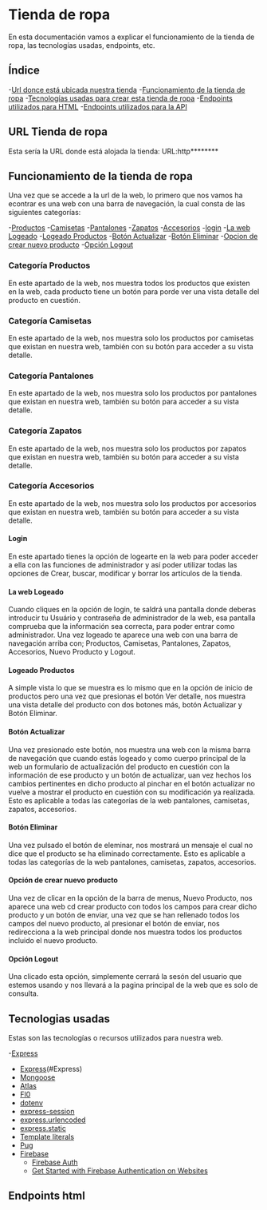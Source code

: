 # Tienda de ropa

En esta documentación vamos a explicar el funcionamiento de la tienda de ropa, las tecnologías usadas, endpoints, etc.

## Índice

-[Url donce está ubicada nuestra tienda](#URL-Tienda-de-ropa)
-[Funcionamiento de la tienda de ropa](#Funcionamiento-de-la-tienda-de-ropa)
-[Tecnologías usadas para crear esta tienda de ropa](#Tecnologias-usadas)
-[Endpoints utilizados para HTML](#Endpoints-html)
-[Endpoints utilizados para la API](#Endpoints-Api)

## URL Tienda de ropa
Esta sería la URL donde está alojada la tienda: URL:http********

## Funcionamiento de la tienda de ropa

Una vez que se accede a la url de la web, lo primero que nos vamos ha econtrar es una web con una barra de navegación, la cual consta de las siguientes categorías:

-[Productos](#Categoría-Productos)
-[Camisetas](#Categoría-Camisetas)
-[Pantalones](#Categoría-Pantalones)
-[Zapatos](#Categoría-Zapatos)
-[Accesorios](#Categoría-Accesorios)
-[login](#Login)
-[La web Logeado](#La-web-Logeado)
-[Logeado Productos](#Logeado-Productos)
-[Botón Actualizar](#Botón-Actualizar)
-[Botón Eliminar](#Botón-Eliminar)
-[Opcion de crear nuevo producto](#Opción-de-crear-nuevo-producto)
-[Opción Logout](#Opción-Logout)

### Categoría Productos

En este apartado de la web, nos muestra todos los productos que existen en la web, cada producto tiene un botón para porde ver una vista detalle del producto en cuestión.

### Categoría Camisetas

En este apartado de la web, nos muestra solo los productos por camisetas que existan en nuestra web, también con su botón para acceder a su vista detalle.

### Categoría Pantalones

En este apartado de la web, nos muestra solo los productos por pantalones que existan en nuestra web, también su botón para acceder a su vista detalle.

### Categoría Zapatos

En este apartado de la web, nos muestra solo los productos por zapatos que existan en nuestra web, también su botón para acceder a su vista detalle.

### Categoría Accesorios

En este apartado de la web, nos muestra solo los productos por accesorios que existan en nuestra web, también su botón para acceder a su vista detalle.

#### Login

En este apartado tienes la opción de logearte en la web para poder acceder a ella con las funciones de administrador y así poder utilizar todas las opciones de Crear, buscar, modificar y borrar los artículos de la tienda.

#### La web Logeado

Cuando cliques en la opción de login, te saldrá una pantalla donde deberas introducir tu Usuário y contraseña de administrador de la web, esa pantalla comprueba que la información sea correcta, para poder entrar como administrador.
Una vez logeado te aparece una web con una barra de navegación arriba con; Productos, Camisetas, Pantalones, Zapatos, Accesorios, Nuevo  Producto y Logout.

#### Logeado Productos
A simple vista lo que se muestra es lo mismo que en la opción de inicio de productos pero una vez que presionas el botón Ver detalle, nos muestra una vista detalle del producto con dos botones más, botón Actualizar y Botón Eliminar.

#### Botón Actualizar

Una vez presionado este botón, nos muestra una web con la misma barra de navegación que cuando estás logeado y como cuerpo principal de la web un formulario de actualización del producto en cuestión con la información de ese producto y un botón de actualizar, uan vez hechos los cambios pertinentes en dicho producto al pinchar en el botón actualizar no vuelve a mostrar el producto en cuestión con su modificación ya realizada.
Esto es aplicable  a todas las categorías de la web pantalones, camisetas, zapatos, accesorios.


#### Botón Eliminar

Una vez pulsado el botón de eleminar, nos mostrará un mensaje el cual no dice que el producto se ha eliminado correctamente. Esto es aplicable  a todas las categorías de la web pantalones, camisetas, zapatos, accesorios.

#### Opción de crear nuevo producto

Una vez de clicar en la opción de la barra de menus, Nuevo Producto, nos aparece una web cd crear producto con todos los campos para crear dicho producto y un botón de enviar, una vez que se han rellenado todos los campos del nuevo producto, al presionar el botón de enviar, nos redirecciona a la web principal donde nos muestra todos los productos incluido el nuevo producto.

#### Opción Logout

Una clicado esta opción, simplemente cerrará la sesón del usuario que estemos usando y nos llevará a la pagina principal de la web que es solo de consulta.

## Tecnologias usadas

Estas son las tecnologías o recursos utilizados para nuestra web.

-[Express](#Epress)


- [Express](https://expressjs.com/)(#Express)
- [Mongoose](https://mongoosejs.com/)
- [Atlas](https://www.mongodb.com/cloud/atlas)
- [Fl0](https://fl0.io/)
- [dotenv](https://www.npmjs.com/package/dotenv)
- [express-session](https://www.npmjs.com/package/express-session)
- [express.urlencoded](https://expressjs.com/en/api.html#express.urlencoded)
- [express.static](https://expressjs.com/en/api.html#express.static)
- [Template literals](https://developer.mozilla.org/en-US/docs/Web/JavaScript/Reference/Template_literals)
- [Pug](https://pugjs.org/api/getting-started.html)
- [Firebase](https://firebase.google.com/)
  - [Firebase Auth](https://firebase.google.com/docs/auth)
  - [Get Started with Firebase Authentication on Websites](https://firebase.google.com/docs/auth/web/start)


## Endpoints html

